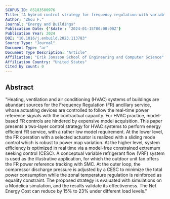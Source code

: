 ```yaml
---
SCOPUS_ID: 85183580976
Title: "A hybrid control strategy for frequency regulation with variable refrigerant flow air conditioning system"
Author: "Zhou F."
Journal: "Energy and Buildings"
Publication Date: {'$date': '2024-01-15T00:00:00Z'}
Publication Year: 2024
DOI: "10.1016/j.enbuild.2023.113783"
Source Type: "Journal"
Document Type: "ar"
Document Type Description: "Article"
Affiliation: "Erik Jonsson School of Engineering and Computer Science"
Affiliation Country: "United States"
Cited by count: 0
---
```


## Abstract
"Heating, ventilation and air conditioning (HVAC) systems of buildings are abundant sources for the Frequency Regulation (FR) ancillary service, whose actuating devices are controlled to follow the real-time power reference signals with the contractual capacity. For HVAC practice, model-based FR controls are hindered by expensive model acquisition. This paper presents a two-layer control strategy for HVAC systems to perform energy efficient FR service, with a rather low model requirement. At the lower level, the FR operation with a selected actuator is realized with a sliding mode control which is robust to power map variation. At the higher level, system efficiency is optimized in real time via a model-free constrained extremum seeking control (CESC). A conceptual variable refrigerant flow (VRF) system is used as the illustrative application, for which the outdoor unit fan offers the FR power reference tracking with SMC. At the outer loop, the compressor discharge pressure is adjusted by a CESC to minimize the total power consumption while the zonal temperature regulation is reinforced as equality constraint. The proposed strategy is evaluated with simulations on a Modelica simulation, and the results validate its effectiveness. The Net Energy Cost can reduce by 15% to 23% under different load levels."
